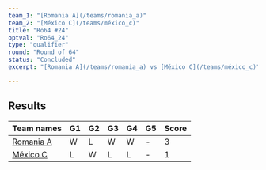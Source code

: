```yaml
---
team_1: "[Romania A](/teams/romania_a)"
team_2: "[México C](/teams/méxico_c)"
title: "Ro64 #24"
optval: "Ro64_24"
type: "qualifier"
round: "Round of 64"
status: "Concluded"
excerpt: "[Romania A](/teams/romania_a) vs [México C](/teams/méxico_c)"

---
```

## Results

| Team names | G1 | G2 | G3 | G4 | G5 | Score |
| -- | -- | -- | -- | -- | -- | -- |
| [Romania A](/teams/romania_a) | W | L | W | W | - | 3 |
| [México C](/teams/méxico_c) | L | W | L | L | - | 1 |
